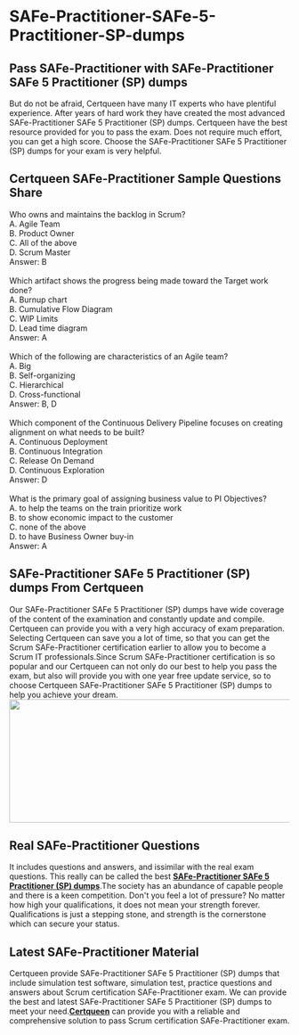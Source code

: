 # SAFe-Practitioner-SAFe-5-Practitioner-SP-dumps
<h2>
	Pass SAFe-Practitioner with SAFe-Practitioner SAFe 5 Practitioner (SP) dumps
</h2>
But do not be afraid, Certqueen have many IT experts who have plentiful experience. After years of hard work they have created the most advanced SAFe-Practitioner SAFe 5 Practitioner (SP) dumps. Certqueen have the best resource provided for you to pass the exam. Does not require much effort, you can get a high score. Choose the SAFe-Practitioner SAFe 5 Practitioner (SP) dumps for your exam is very helpful.
<h2>
	Certqueen SAFe-Practitioner Sample Questions Share
</h2>
Who owns and maintains the backlog in Scrum? <br />
A. Agile Team <br />
B. Product Owner <br />
C. All of the above <br />
D. Scrum Master <br />
Answer: B<br />
<br />
Which artifact shows the progress being made toward the Target work done? <br />
A. Burnup chart <br />
B. Cumulative Flow Diagram <br />
C. WIP Limits <br />
D. Lead time diagram <br />
Answer: A<br />
<br />
Which of the following are characteristics of an Agile team? <br />
A. Big <br />
B. Self-organizing <br />
C. Hierarchical <br />
D. Cross-functional <br />
Answer: B, D<br />
<br />
Which component of the Continuous Delivery Pipeline focuses on creating alignment on what needs to be built? <br />
A. Continuous Deployment <br />
B. Continuous Integration <br />
C. Release On Demand <br />
D. Continuous Exploration <br />
Answer: D<br />
<br />
What is the primary goal of assigning business value to PI Objectives? <br />
A. to help the teams on the train prioritize work <br />
B. to show economic impact to the customer <br />
C. none of the above <br />
D. to have Business Owner buy-in <br />
Answer: A<br />
<h2>
	SAFe-Practitioner SAFe 5 Practitioner (SP) dumps From Certqueen
</h2>
Our SAFe-Practitioner SAFe 5 Practitioner (SP) dumps have wide coverage of the content of the examination and constantly update and compile. Certqueen can provide you with a very high accuracy of exam preparation. Selecting Certqueen can save you a lot of time, so that you can get the Scrum SAFe-Practitioner certification earlier to allow you to become a Scrum IT professionals.Since Scrum SAFe-Practitioner certification is so popular and our Certqueen can not only do our best to help you pass the exam, but also will provide you with one year free update service, so to choose Certqueen SAFe-Practitioner SAFe 5 Practitioner (SP) dumps to help you achieve your dream.
<div style="text-align:center;">
	<a href="https://www.certqueen.com/promotion.asp" target="_blank"><img src="https://www.certqueen.com/T/CQ-COM/images/uploads/20221110092702_0020.jpg" width="600" height="221" alt="" /></a> 
</div>
<h2>
	Real  SAFe-Practitioner Questions
</h2>
It includes questions and answers, and issimilar with the real exam questions. This really can be called the best <a href="https://www.certqueen.com/SAFe-Practitioner.html" target="_blank"><strong>SAFe-Practitioner SAFe 5 Practitioner (SP) dumps</strong></a>.The society has an abundance of capable people and there is a keen competition. Don't you feel a lot of pressure? No matter how high your qualifications, it does not mean your strength forever. Qualifications is just a stepping stone, and strength is the cornerstone which can secure your status.<br />
<h2>
	Latest  SAFe-Practitioner Material
</h2>
Certqueen provide SAFe-Practitioner SAFe 5 Practitioner (SP) dumps that include simulation test software, simulation test, practice questions and answers about Scrum certification SAFe-Practitioner exam. We can provide the best and latest SAFe-Practitioner SAFe 5 Practitioner (SP) dumps to meet your need.<a href="http://www.certqueen.com/" target="_blank"><strong>Certqueen</strong></a> can provide you with a reliable and comprehensive solution to pass Scrum certification SAFe-Practitioner exam.
